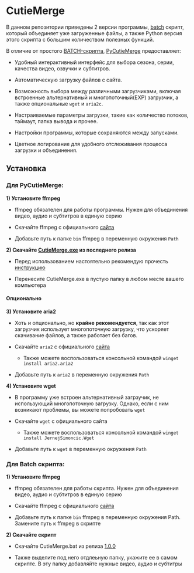 # CutieMerge

В данном репозитории приведены 2 версии программы, [batch](https://github.com/Waltorvi/CutieMerge/releases/tag/1.0.0) скрипт, который объединяет уже загруженные файлы, а также Python версия этого скрипта с большим количеством полезных функций.


В отличие от простого [BATCH-скрипта](https://github.com/Waltorvi/CutieMerge/releases/tag/1.0.0), [PyCutieMerge](https://github.com/Waltorvi/CutieMerge/releases) предоставляет:

- Удобный интерактивный интерфейс для выбора сезона, серии, качества видео, озвучки и субтитров.

- Автоматическую загрузку файлов с сайта.

- Возможность выбора между различными загрузчиками, включая встроенные альтернативный и многопоточный(EXP) загрузчик, а также опциональные `wget` и `aria2c`.

- Настраиваемые параметры загрузки, такие как количество потоков, таймаут, папка вывода и прочее.

- Настройки программы, которые сохраняются между запусками.

- Цветное логирование для удобного отслеживания процесса загрузки и объединения.


## Установка


### Для PyCutieMerge:


**1) Установите ffmpeg**

  - ffmpeg обязателен для работы программы. Нужен для объединения видео, аудио и субтитров в единую серию

  - Скачайте ffmpeg с официального [сайта](https://www.ffmpeg.org/)

  - Добавьте путь к папке `bin` ffmpeg в переменную окружения `Path`

**2) Скачайте [CutieMerge.exe](https://github.com/Waltorvi/CutieMerge/releases) из последнего релиза**
  
  - Перед использованием настоятельно рекомендую прочесть [инструкцию](https://github.com/Waltorvi/CutieMerge/blob/main/PyCutieMerge/README.md)

  - Перенесите CutieMerge.exe в пустую папку в любом месте вашего компьютера


#### Опционально


**3) Установите aria2**

  - Хоть и опционально, но **крайне рекомендуется**, так как этот загрузчик использует многопоточную загрузку, что ускоряет скачивание файлов, а также работает без багов.

  - Скачайте `aria2` с официального [сайта](https://github.com/aria2/aria2/releases/tag/release-1.37.0) 

    - Также можете воспользоваться консольной командой `winget install aria2.aria2`

  - Добавьте путь к `aria2` в переменную окружения `Path`

**4) Установите wget**

  - В программу уже встроен альтернативный загрзучик, не использующий многопоточную загрузку. Однако, если с ним возникают проблемы, вы можете попробовать `wget`

  - Скачайте `wget` с официального сайта

    - Также можете воспользоваться консольной командой `winget install JernejSimoncic.Wget`

  - Добавьте путь к `wget` в переменную окружения `Path`


### Для Batch скрипта:


**1) Установите ffmpeg**

  - ffmpeg обязателен для работы скрипта. Нужен для объединения видео, аудио и субтитров в единую серию

  - Скачайте ffmpeg с официального [сайта](https://www.ffmpeg.org/)

  - Добавьте путь к папке `bin` ffmpeg в переменную окружения Path. Замените путь к ffmpeg в скрипте

**2) Скачайте скрипт**

  - Скачайте CutieMerge.bat из релиза [1.0.0](https://github.com/Waltorvi/CutieMerge/releases/tag/1.0.0)

  - Также выделите под него отдлеьную папку, укажите ее в самом скрипте. В эту папку добавляйте нужные видео, аудио и субтитры
